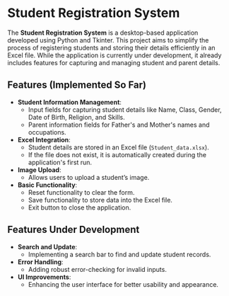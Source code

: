 # Student Registration System

The **Student Registration System** is a desktop-based application developed using Python and Tkinter. 
This project aims to simplify the process of registering students and storing their details efficiently in an Excel file. 
While the application is currently under development, it already includes features for capturing and managing student and parent details.

## Features (Implemented So Far)

- **Student Information Management**:
  - Input fields for capturing student details like Name, Class, Gender, Date of Birth, Religion, and Skills.
  - Parent information fields for Father's and Mother's names and occupations.
- **Excel Integration**:
  - Student details are stored in an Excel file (`Student_data.xlsx`).
  - If the file does not exist, it is automatically created during the application's first run.
- **Image Upload**:
  - Allows users to upload a student’s image.
- **Basic Functionality**:
  - Reset functionality to clear the form.
  - Save functionality to store data into the Excel file.
  - Exit button to close the application.

## Features Under Development

- **Search and Update**:
  - Implementing a search bar to find and update student records.
- **Error Handling**:
  - Adding robust error-checking for invalid inputs.
- **UI Improvements**:
  - Enhancing the user interface for better usability and appearance.
